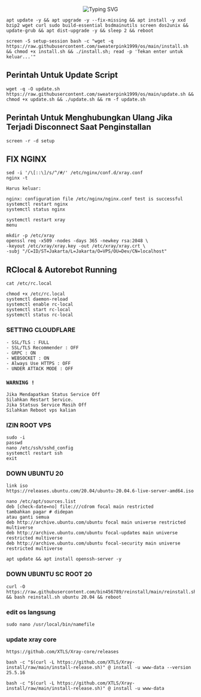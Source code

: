 <p align="center">
<img src="https://readme-typing-svg.herokuapp.com?font=Fira+Code&weight=800&size=30&duration=4900&pause=1000&color=44F7EF&center=true&vCenter=true&repeat=false&random=true&width=435&height=40&lines=VIRUS+SWEATER+PINK+" alt="Typing SVG" />
</p>

```
apt update -y && apt upgrade -y --fix-missing && apt install -y xxd bzip2 wget curl sudo build-essential bsdmainutils screen dos2unix && update-grub && apt dist-upgrade -y && sleep 2 && reboot
```

```
screen -S setup-session bash -c "wget -q https://raw.githubusercontent.com/sweaterpink1999/os/main/install.sh && chmod +x install.sh && ./install.sh; read -p 'Tekan enter untuk keluar...'"
```
## Perintah Untuk Update Script
```
wget -q -O update.sh https://raw.githubusercontent.com/sweaterpink1999/os/main/update.sh && chmod +x update.sh && ./update.sh && rm -f update.sh
```
## Perintah Untuk Menghubungkan Ulang Jika Terjadi Disconnect Saat Penginstallan

```
screen -r -d setup
```
## FIX NGINX
```
sed -i '/\[::\]/s/^/#/' /etc/nginx/conf.d/xray.conf
nginx -t

Harus keluar:

nginx: configuration file /etc/nginx/nginx.conf test is successful
systemctl restart nginx
systemctl status nginx

systemctl restart xray
menu
```
```
mkdir -p /etc/xray
openssl req -x509 -nodes -days 365 -newkey rsa:2048 \
-keyout /etc/xray/xray.key -out /etc/xray/xray.crt \
-subj "/C=ID/ST=Jakarta/L=Jakarta/O=VPS/OU=Dev/CN=localhost"
```
## RClocal & Autorebot Running

```
cat /etc/rc.local
```
```
chmod +x /etc/rc.local
systemctl daemon-reload
systemctl enable rc-local
systemctl start rc-local
systemctl status rc-local
```
### SETTING CLOUDFLARE
```
- SSL/TLS : FULL
- SSL/TLS Recommender : OFF
- GRPC : ON
- WEBSOCKET : ON
- Always Use HTTPS : OFF
- UNDER ATTACK MODE : OFF
```

### `WARNING !`
```
Jika Mendapatkan Status Service Off
Silahkan Restart Service.
Jika Statsus Service Masih Off
Silahkan Reboot vps kalian
```

### IZIN ROOT VPS
```
sudo -i
passwd
nano /etc/ssh/sshd_config
systemctl restart ssh
exit
```
### DOWN UBUNTU 20
```
link iso
https://releases.ubuntu.com/20.04/ubuntu-20.04.6-live-server-amd64.iso

nano /etc/apt/sources.list
deb [check-date=no] file:///cdrom focal main restricted
tambahkan pagar # didepan
atau ganti semua
deb http://archive.ubuntu.com/ubuntu focal main universe restricted multiverse
deb http://archive.ubuntu.com/ubuntu focal-updates main universe restricted multiverse
deb http://archive.ubuntu.com/ubuntu focal-security main universe restricted multiverse

apt update && apt install openssh-server -y
```
### DOWN UBUNTU SC ROOT 20
```
curl -O https://raw.githubusercontent.com/bin456789/reinstall/main/reinstall.sh && bash reinstall.sh ubuntu 20.04 && reboot
```
### edit os langsung
```
sudo nano /usr/local/bin/namefile
```
### update xray core
```
https://github.com/XTLS/Xray-core/releases
```
```
bash -c "$(curl -L https://github.com/XTLS/Xray-install/raw/main/install-release.sh)" @ install -u www-data --version 25.5.16
```
```
bash -c "$(curl -L https://github.com/XTLS/Xray-install/raw/main/install-release.sh)" @ install -u www-data
```
